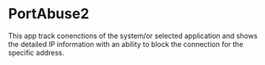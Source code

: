 # PortAbuse2

This app track conenctions of the system/or selected application and shows the detailed IP information with an ability to block the connection for the specific address.
